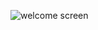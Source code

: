 
![welcome screen](https://user-images.githubusercontent.com/100269364/164641097-a29fe9d8-e921-4069-8afd-821e94a83315.png)
